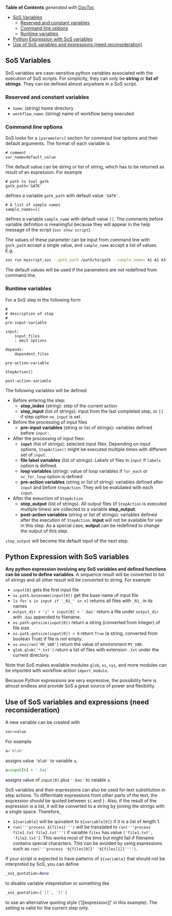 <!-- START doctoc generated TOC please keep comment here to allow auto update -->
<!-- DON'T EDIT THIS SECTION, INSTEAD RE-RUN doctoc TO UPDATE -->
**Table of Contents**  *generated with [DocToc](https://github.com/thlorenz/doctoc)*

- [SoS Variables](#sos-variables)
  - [Reserved and constant variables](#reserved-and-constant-variables)
  - [Command line options](#command-line-options)
  - [Runtime variables](#runtime-variables)
- [Python Expression with SoS variables](#python-expression-with-sos-variables)
- [Use of SoS variables and expressions (need reconsideration)](#use-of-sos-variables-and-expressions-need-reconsideration)

<!-- END doctoc generated TOC please keep comment here to allow auto update -->

## SoS Variables

SoS variables are case-sensitive python variables associated with the execution of SoS scripts. For simplicity,
they can only be **string** or **list of strings**. They can be defined almost anywhere in a SoS script.

### Reserved and constant variables

* `home`: (string) home directory
* `workflow_name`: (string) name of workflow being executed


### Command line options

SoS looks for a `[parameters]` section for command line options and their default arguments. The format of each variable is 
```
# comment
var_name=default_value
```

The default value can be string or list of string, which has to be returned as result of an expression. For example

```
# path to tool gatk
gatk_path='GATK'
```

defines a variable `gatk_path` with default value `'GATK'`. 

```
# A list of sample names
sample_names=[]
```

defines a variable `sample_name` with default value `[]`. The comments before variable definition is meaningful
because they will appear in the help message of the script (`sos show script`).

The values of these parameter can be input from command line with `gatk_path` accept a single value, and `sample_name` accept a list of values. E.g.

```bash
sos run myscript.sos --gatk_path /path/to/gatk --sample_names A1 A2 A3
```

The default values will be used if the parameters are not redefined from command line.

### Runtime variables

For a SoS step in the following form

```[workflow_step]
#
# description of step
#
pre-input-variable

input:
	input_files
	: emit options

depends:
    dependent_files

pre-action-variable

StepAction()

post-action-variable
```

The following variables will be defined

* Before entering the step:
  * **step_index** (string): step of the current action 
  * **step_input** (list of strings): input from the last completed step, or `[]` if step option `no_input` is set.
* Before the processing of input files
  * **pre-input variables** (string or list of strings): variables defined before `input:`.
* After the processing of input files:
  * **`input`** (list of strings): selected input files. Depending on input options, `StepAction()` might be executed multiple times with different set of `input`. 
  * **file label variables** (list of strings): Labels of files in `input` if `labels` option is defined.
  * **loop variables** (string): value of loop variables if `for_each` or `nc_for_loop` option is defined 
  * **pre-action variables** (string or list of string): variables defined after `input` and before `StepAction`. They will be evalulated with each `input`.
* After the exeuction of `StepAction`
  * **step_output** (list of strings). All output files (if `StepAction` is executed mutliple times) are collected to a variable **step_output**. 
  * **post-action variables** (string or list of strings): variables defined after the execution of `StepAction`. **input** will not be available for use in this step. As a special case, **output** can be redefined to change the output of this step.

`step_output` will become the default input of the next step.


## Python Expression with SoS variables

**Any python expression involving any SoS variables and defined functions can be used to define variables**.
A sequence result will be converted to list of strings and all other result will be converted to string. For example

* `input[0]` gets the first input file
* `os.path.basename(input[0])` get the base name of input file
* `[x for x in input if '_R1_' in x]` returns all files with `_R1_` in its names
* `output_dir + '/' + input[0] + '.bai'` return a file under `output_dir` with `.bai` appended to filename.
* `os.path.getsize(input[0])` return a string (converted from integer) of file size
* `os.path.getsize(input[0]) > 0` return `True` (a string, converted from boolean True) if file is not empty.
* `os.environ['MY_VAR']` return the value of environment `MY_VAR`.
* `glob.glob('*.txt')` return a list of files with extension `.txt` under the current directory.

Note that SoS makes available modules `glob`, `os`, `sys`, and more modules can be imported with workflow action `import_module`.

Because Python expressions are very expressive, the possibility here is almost endless and provide SoS a great source of power
and flexibility.

## Use of SoS variables and expressions (need reconsideration)

A new variable can be created with 

```python
var=value
```

For example
```python
a='blah'
```

assigns value `'blah'` to variable `a`,

```python
a=input[0] + '.bai'
```

assigns value of `input[0]` plus `'.bai'` to vaiable `a`.

SoS variables and their expressions can also be used for text substitution in step actions. To differntiate 
expressions from other parts of the text, the expression should be quoted between `${` and `}`. Also, if the 
result of the expression is a list, it will be converted to a string by joining the strings with a single space.
Therefore,

* `${variable}` will be quivalent to `${variable[0]}` if it is a list of length  1. 
* `run('''process ${files}''')` will be translated to `run('''process file1.txt file2.txt''')` if variable 
  `files` has value `['file1.txt', 'file2.txt']`. This works most of the time but might fail if filename contains
  special characters. This can be avoided by using expressions such as `run('''process '${files[0]}' '${files[1]}'''')`.


If your script is expected to have patterns of `${variable}` that should not be interpreted by SoS, you can
define

```python
_sos_quotation=None
```

to disable variable intepretation or something like

```python
_sos_quotation=['[[', ']]']
```

to use an alternative quoting style ('[[expression]]' in this example). The setting is valid
for the current step only.

